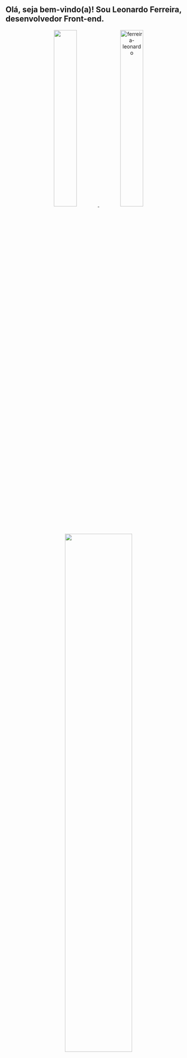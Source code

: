 ## Olá, seja bem-vindo(a)! Sou Leonardo Ferreira, desenvolvedor Front-end.

<div align="center" >
  <a href="https://github.com/ferreira-leonardo">
  <img height="35%" src="https://github-readme-stats.vercel.app/api?username=ferreira-leonardo&show_icons=true&theme=radical&include_all_commits=true&count_private=true" />
  <img height="35%" src="https://github-readme-streak-stats.herokuapp.com/?user=ferreira-leonardo&theme=radical" alt="ferreira-leonardo" />
  <img height="60%" src="https://github-readme-stats.vercel.app/api/top-langs/?username=ferreira-leonardo&layout=compact&langs_count=7&theme=radical" />
</div>

